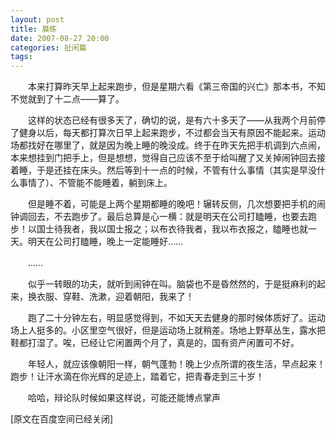 ```yaml
---
layout: post
title: 晨练
date: 2007-08-27 20:00
categories: 扯闲篇
tags: 
---
```


　　本来打算昨天早上起来跑步，但是星期六看《第三帝国的兴亡》那本书，不知不觉就到了十二点——算了。

<!-- more -->


　　这样的状态已经有很多天了，确切的说，是有六十多天了——从我两个月前停了健身以后，每天都打算次日早上起来跑步，不过都会当天有原因不能起来。运动场都找好在哪里了，就是因为晚上睡的晚没成。终于在昨天先把手机调到六点闹，本来想挂到门把手上，但是想想，觉得自己应该不至于给叫醒了又关掉闹钟回去接着睡，于是还挂在床头。然后等到十一点的时候，不管有什么事情（其实是早没什么事情了）、不管能不能睡着，躺到床上。

　　但是睡不着，可能是上两个星期都睡的晚吧！辗转反侧，几次想要把手机的闹钟调回去，不去跑步了。最后总算是心一横：就是明天在公司打瞌睡，也要去跑步！以国士待我者，我以国士报之；以布衣待我者，我以布衣报之，瞌睡也就一天。明天在公司打瞌睡，晚上一定能睡好……

　　……

　　似乎一转眼的功夫，就听到闹钟在叫。脑袋也不是昏然然的，于是挺麻利的起来，换衣服、穿鞋、洗漱，迎着朝阳，我来了！

　　跑了二十分钟左右，明显感觉得到，不如天天去健身的那时候体质好了。运动场上人挺多的。小区里空气很好，但是运动场上就稍差。场地上野草丛生，露水把鞋都打湿了。唉，已经让它闲置两个月了，真是的，国有资产闲置可不好。

　　年轻人，就应该像朝阳一样，朝气蓬勃！晚上少点所谓的夜生活，早点起来！跑步！让汗水滴在你光辉的足迹上，踏着它，把青春走到三十岁！

　　哈哈，辩论队时候如果这样说，可能还能博点掌声

[原文在百度空间已经关闭]

